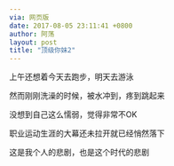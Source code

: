 ```yaml
---
via: 网页版
date: 2017-08-05 23:11:41 +0800 
author: 阿荡
layout: post
title: "顶级你妹2"
---
```



上午还想着今天去跑步，明天去游泳

然而刚刚洗澡的时候，被水冲到，疼到跳起来

没想到自己这么懦弱，觉得非常不OK

职业运动生涯的大幕还未拉开就已经悄然落下

这是我个人的悲剧，也是这个时代的悲剧